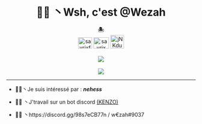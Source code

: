 <h1 align="center">🏴‍☠️ 丶Wsh, c'est @Wezah</h1>


<p align="center">
  <b>🏝</b><br>
<a href="https://twitter.com/667Wezah"><img src="https://i.imgur.com/CuIpv32.png" alt="sayrixfx" width="37" height="30" /></a> 
<a href="https://www.youtube.com/channel/UCI9ELTuau0YlBPP5miLKsXw"><img src="https://i.imgur.com/JVFQEu8.png" alt="sayrix" width="41"  height="30" /></a> 
<a href="https://discordapp.com/users/281492584176549891"><img src="https://i.imgur.com/ECp26UF.png" alt="jNKdusJ" width="36" height="36" /></a>
<br><br>
  <img src="https://data.whicdn.com/images/293903810/original.gif">
  <br><br>
    <a href="https://github.com/Wezah">
      <img src="https://discord.c99.nl/widget/theme-4/281492584176549891.png"> </a>
</p>

---
- 🏴‍☠️丶Je suis intéressé par : _**nehess**_

- 🏴‍☠️ 丶J'travail sur un bot discord [(KENZO)](https://discord.gg/98s7eCB77n)

- 🏴‍☠️ 丶https://discord.gg/98s7eCB77n / w€zah#9037
